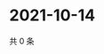 # 2021-10-14

共 0 条

<!-- BEGIN WEIBO -->
<!-- 最后更新时间 Thu Oct 14 2021 00:20:36 GMT+0800 (China Standard Time) -->

<!-- END WEIBO -->
